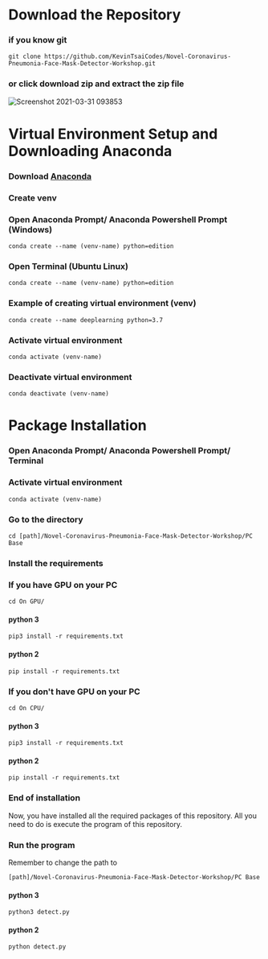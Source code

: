 # Download the Repository
### if you know git
    git clone https://github.com/KevinTsaiCodes/Novel-Coronavirus-Pneumonia-Face-Mask-Detector-Workshop.git
### or click download zip and extract the zip file
![Screenshot 2021-03-31 093853](https://user-images.githubusercontent.com/53148219/113078065-fb629b00-9204-11eb-8c2a-98f25a05f5ac.png)

# Virtual Environment Setup and Downloading Anaconda
### Download  [Anaconda](https://www.anaconda.com/products/individual)
### Create venv
### Open Anaconda Prompt/ Anaconda Powershell Prompt (Windows)
    conda create --name (venv-name) python=edition
### Open Terminal (Ubuntu Linux)
    conda create --name (venv-name) python=edition
### Example of creating virtual environment (venv)
    conda create --name deeplearning python=3.7
### Activate virtual environment
    conda activate (venv-name)
### Deactivate virtual environment
    conda deactivate (venv-name)
# Package Installation
### Open Anaconda Prompt/ Anaconda Powershell Prompt/ Terminal
### Activate virtual environment
    conda activate (venv-name)
### Go to the directory
    cd [path]/Novel-Coronavirus-Pneumonia-Face-Mask-Detector-Workshop/PC Base
### Install the requirements
### If you have GPU on your PC
    cd On GPU/
#### python 3
    pip3 install -r requirements.txt
#### python 2    
    pip install -r requirements.txt
### If you don't have GPU on your PC
    cd On CPU/
#### python 3
    pip3 install -r requirements.txt
#### python 2    
    pip install -r requirements.txt
### End of installation
   Now, you have installed all the required packages of this repository. All you need to do is execute the program of this repository.
### Run the program
   Remember to change the path to 
    
    [path]/Novel-Coronavirus-Pneumonia-Face-Mask-Detector-Workshop/PC Base
#### python 3
    python3 detect.py
#### python 2
    python detect.py
